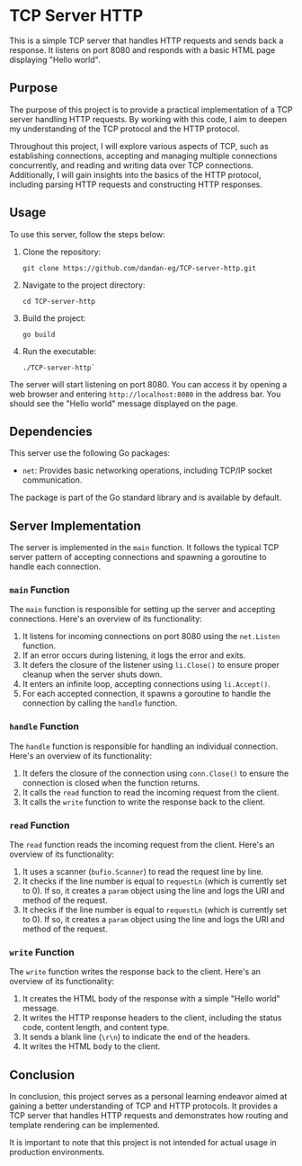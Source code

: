 # TCP Server HTTP

This is a simple TCP server that handles HTTP requests and sends back a response. It listens on port 8080 and responds
with a basic HTML page displaying "Hello world".

## Purpose

The purpose of this project is to provide a practical implementation of a TCP server handling HTTP requests. By working
with this code, I aim to deepen my understanding of the TCP protocol and the HTTP protocol.

Throughout this project, I will explore various aspects of TCP, such as establishing connections, accepting and managing
multiple connections concurrently, and reading and writing data over TCP connections. Additionally, I will gain insights
into the basics of the HTTP protocol, including parsing HTTP requests and constructing HTTP responses.

## Usage

To use this server, follow the steps below:


1. Clone the repository:
   ```shell
   git clone https://github.com/dandan-eg/TCP-server-http.git
   ```
2. Navigate to the project directory:
   ```shell
   cd TCP-server-http
   ```
3. Build the project:
   ```shell
   go build
   ```
4. Run the executable:
   ```shell
   ./TCP-server-http`
   ```

The server will start listening on port 8080. You can access it by opening a web browser and
entering `http://localhost:8080` in the address bar. You should see the "Hello world" message displayed on the page.

## Dependencies

This server use the following Go packages:

- `net`: Provides basic networking operations, including TCP/IP socket communication.

The package is part of the Go standard library and is available by default.

## Server Implementation

The server is implemented in the `main` function. It follows the typical TCP server pattern of accepting connections and
spawning a goroutine to handle each connection.

### `main` Function

The `main` function is responsible for setting up the server and accepting connections. Here's an overview of its
functionality:

1. It listens for incoming connections on port 8080 using the `net.Listen` function.
2. If an error occurs during listening, it logs the error and exits.
3. It defers the closure of the listener using `li.Close()` to ensure proper cleanup when the server shuts down.
4. It enters an infinite loop, accepting connections using `li.Accept()`.
5. For each accepted connection, it spawns a goroutine to handle the connection by calling the `handle` function.

### `handle` Function

The `handle` function is responsible for handling an individual connection. Here's an overview of its functionality:


1. It defers the closure of the connection using `conn.Close()` to ensure the connection is closed when the function
   returns.
2. It calls the `read` function to read the incoming request from the client.
3. It calls the `write` function to write the response back to the client.

### `read` Function

The `read` function reads the incoming request from the client. Here's an overview of its functionality:

1. It uses a scanner (`bufio.Scanner`) to read the request line by line.
2. It checks if the line number is equal to `requestLn` (which is currently set to 0). If so, it creates a `param`
   object using the line and logs the URI and method of the request.
3. It checks if the line number is equal to `requestLn` (which is currently set to 0). If so, it creates a `param`
   object using the line and logs the URI and method of the request.



### `write` Function

The `write` function writes the response back to the client. Here's an overview of its functionality:

1. It creates the HTML body of the response with a simple "Hello world" message.
2. It writes the HTTP response headers to the client, including the status code, content length, and content type.
3. It sends a blank line (`\r\n`) to indicate the end of the headers.
4. It writes the HTML body to the client.

## Conclusion

In conclusion, this project serves as a personal learning endeavor aimed at gaining a better understanding of TCP and
HTTP protocols. It provides a TCP server that handles HTTP requests and demonstrates how routing and template rendering
can be implemented.

It is important to note that this project is not intended for actual usage in production
environments.